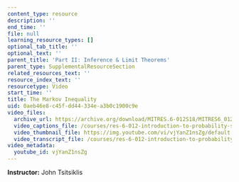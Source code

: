 ```yaml
---
content_type: resource
description: ''
end_time: ''
file: null
learning_resource_types: []
optional_tab_title: ''
optional_text: ''
parent_title: 'Part II: Inference & Limit Theorems'
parent_type: SupplementalResourceSection
related_resources_text: ''
resource_index_text: ''
resourcetype: Video
start_time: ''
title: The Markov Inequality
uid: 0aeb46e8-c45f-dd44-334e-a3b0c1900c9e
video_files:
  archive_url: https://archive.org/download/MITRES.6-012S18/MITRES6_012S18_L18-02_300k.mp4
  video_captions_file: /courses/res-6-012-introduction-to-probability-spring-2018/32b6818d1e1c5b50a48e337b1a322007_vjYanZ1nsZg.vtt
  video_thumbnail_file: https://img.youtube.com/vi/vjYanZ1nsZg/default.jpg
  video_transcript_file: /courses/res-6-012-introduction-to-probability-spring-2018/691b6fad3e830568ff6dfa09767f104f_vjYanZ1nsZg.pdf
video_metadata:
  youtube_id: vjYanZ1nsZg
---
```


**Instructor:** John Tsitsiklis